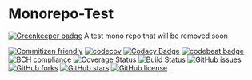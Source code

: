 # Monorepo-Test

[![Greenkeeper badge](https://badges.greenkeeper.io/Skelware/Monorepo-Test.svg)](https://greenkeeper.io/)
A test mono repo that will be removed soon

[![Commitizen friendly](https://img.shields.io/badge/commitizen-friendly-brightgreen.svg)](http://commitizen.github.io/cz-cli/)
[![codecov](https://codecov.io/gh/Skelware/Monorepo-Test/branch/master/graph/badge.svg)](https://codecov.io/gh/Skelware/Monorepo-Test)
[![Codacy Badge](https://api.codacy.com/project/badge/Grade/04fea211fbc24836a5fd1f8ee0f542d9)](https://www.codacy.com/app/StephanBijzitter/Monorepo-Test?utm_source=github.com&amp;utm_medium=referral&amp;utm_content=Skelware/Monorepo-Test&amp;utm_campaign=Badge_Grade)
[![codebeat badge](https://codebeat.co/badges/da09f74e-660c-4d47-a5d0-2bad8f2189ff)](https://codebeat.co/projects/github-com-skelware-monorepo-test-master)
[![BCH compliance](https://bettercodehub.com/edge/badge/Skelware/Monorepo-Test?branch=master)](https://bettercodehub.com/)
[![Coverage Status](https://coveralls.io/repos/github/Skelware/Monorepo-Test/badge.svg)](https://coveralls.io/github/Skelware/Monorepo-Test)
[![Build Status](https://travis-ci.org/Skelware/Monorepo-Test.svg?branch=%40k2g%2Fpackage-a%401.0.1)](https://travis-ci.org/Skelware/Monorepo-Test)
[![GitHub issues](https://img.shields.io/github/issues/Skelware/Monorepo-Test.svg)](https://github.com/Skelware/Monorepo-Test/issues)
[![GitHub forks](https://img.shields.io/github/forks/Skelware/Monorepo-Test.svg)](https://github.com/Skelware/Monorepo-Test/network)
[![GitHub stars](https://img.shields.io/github/stars/Skelware/Monorepo-Test.svg)](https://github.com/Skelware/Monorepo-Test/stargazers)
[![GitHub license](https://img.shields.io/github/license/Skelware/Monorepo-Test.svg)](https://github.com/Skelware/Monorepo-Test/blob/master/LICENSE)
